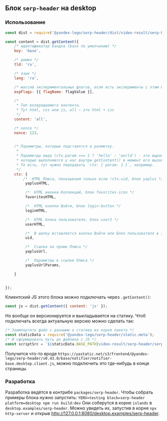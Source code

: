 ## Блок `serp-header` на desktop
### Использование
```javascript
const dist = require('@yandex-lego/serp-header/dist/video-result/serp-header.desktop');

const content = dist.getContent({
    /* идентификатор бандла (base по умолчанию) */
    key: 'base',

    /* домен */
    tld: 'ru',

    /* язык */
    lang: 'ru',

    /* массив экспериментальных флагов, если есть эксперименты с этим блоком */
    expFlags: [{ flagName: flagValue }],

    /*
     * Тип возвращаемого контента.
     * Тут html, css или js, all – это html + css
     */
    content: 'all',

    /* nonce */
    nonce: 123,

    
    /* Параметры, которые подставятся в разметку.
     *
     * Параметры вида (ctx.param === 1 ? 'hello' : 'world') - это выражения,
     * которые выполняются у нас внутри getContent() в момент его вызова.
     * То есть, тут нужно передавать `ctx: { param: 1 }`, например.
     */
    ctx: {
        /*  HTML Плюса, показываем только если !ctx.uid, блок yaplus */
         yaplusHTML,

         /*  HTML иконки Коллекций, блок favorites-icon */
         favoritesHTML,

         /*  HTML кнопки Войти, блок login-button */
         loginHTML,

         /*  HTML блока пользователя, блок user2 */
         userHTML,

         /*  В шапку вставляется кнопка Войти или Блок пользователя в зависимости от наличия uid в ctx */
         uid,

         /*  Ссылка на промо Плюса */
         yaplusUrl,

         /*  Параметры в ссылке Плюса */
         yaplusUrlParams,

    }
    

});
```


Клиентский JS этого блока можно подключать через `.getContent()`:
```javascript
const js = dist.getContent({ content: 'js' });
```
Но вообще он версионируется и выкладывается на статику. Чтоб подключать всегда актуальную версию можно сделать так:
```javascript
/* Заимпортить файл с данными о статике из корня пакета */
const staticData = require('@yandex-lego/serp-header/static.meta');
/* И сформировать путь до файлика с JS */
const scriptSrc = `${staticData.BASE_PATH}video-result/serp-header/serp-header-base.desktop.client.js`
```
Получится что-то вроде `https://yastatic.net/s3/frontend/@yandex-lego/serp-header/v0.43.0/base/notifier/notifier-base.desktop.client.js`, можно подключить это где-нибудь в конце страницы.


### Разработка
Разработка ведётся в контрибе `packages/serp-header`.
Чтобы собрать примеры блока нужно запустить:
`YENV=testing block=serp-header platform=desktop npm run build:dev`
Они соберутся в корне `islands` в `desktop.examples/serp-header`.
Можно увидеть их, запустив в корне `npx http-server` и открыв http://127.0.0.1:8080/desktop.examples/serp-header.
